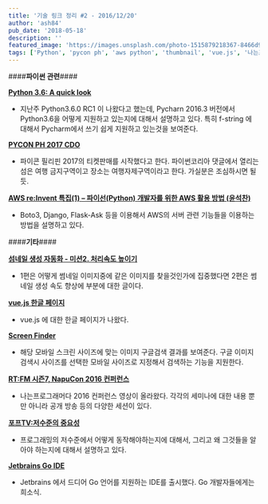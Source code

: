 ```yaml
---
title: '기술 링크 정리 #2 - 2016/12/20'
author: 'ash84'
pub_date: '2018-05-18'
description: ''
featured_image: 'https://images.unsplash.com/photo-1515879218367-8466d910aaa4?ixlib=rb-0.3.5&ixid=eyJhcHBfaWQiOjEyMDd9&s=575755492ef51726cb066f422908b9d7&auto=format&fit=crop&w=1349&q=80'
tags: ['Python', 'pycon ph', 'aws python', 'thumbnail', 'vue.js', '나는프로그래머다', 'dev', 'iamprogrammer', 'go ide', 'tech-links']
---
```


####**파이썬 관련**####


[**Python 3.6: A quick look**](https://blog.jetbrains.com/pycharm/2016/12/python-3-6-a-quick-look/)

- 지난주 Python3.6.0 RC1 이 나왔다고 했는데, Pycharn 2016.3 버전에서 Python3.6을 어떻게 지원하고 있는지에 대해서 설명하고 있다. 특히 f-string 에 대해서 Pycharm에서 쓰기 쉽게 지원하고 있는것을 보여준다. 

[**PYCON PH 2017 CDO**](https://pycon.python.ph/)

- 파이콘 필리핀 2017의 티켓판매를 시작했다고 한다. 파이썬코리아 댓글에서 열리는 섬은 여행 금지구역이고 장소는 여행자제구역이라고 한다. 가실분은 조심하시면 될듯. 


[**AWS re:Invent 특집(1) – 파이선(Python) 개발자를 위한 AWS 활용 방법 (윤석찬)**](http://www.slideshare.net/awskorea/recap2016-1pythononaws)

- Boto3, Django, Flask-Ask 등을 이용해서 AWS의 서버 관련 기능들을 이용하는 방법을 설명하고 있다. 


####**기타**####


[**섬네일 생성 자동화 - 미션2. 처리속도 높이기**](http://tmondev.blog.me/220880239580)

- 1편은 어떻게 썸네일 이미지중에 같은 이미지를 찾을것인가에 집중했다면 2편은 썸네일 생성 속도 향상에 부분에 대한 글이다. 


[**vue.js 한글 페이지**](http://kr.vuejs.org/)

- vue.js 에 대한 한글 페이지가 나왔다. 

[**Screen Finder**](http://surebak.com/screen/)

- 해당 모바일 스크린 사이즈에 맞는 이미지 구글검색 결과를 보여준다. 구글 이미지 검색시 사이즈를 선택한 모바일 사이즈로 지정해서 검색하는 기능을 지원한다. 


[**RT:FM 시즌7, NapuCon 2016 컨퍼런스**](https://www.youtube.com/playlist?list=PLVsNizTWUw7FNUyepmKcULPwDPUUN4cEF)

- 나는프로그래머다 2016 컨퍼런스 영상이 올라왔다. 각각의 세미나에 대한 내용 뿐만 아니라 공개 방송 등의 다양한 세션이 있다. 

[**포프TV:저수준의 중요성**](https://www.youtube.com/watch?v=7aYbwgMoUdE)

- 프로그래밍의 저수준에서 어떻게 동작해야하는지에 대해서, 그리고 왜 그것들을 알아야 하는지에 대해서 설명하고 있다. 

[**Jetbrains Go IDE**](https://www.jetbrains.com/go/)

- Jetbrains 에서 드디어 Go 언어를 지원하는 IDE를 출시했다. Go 개발자들에게는 희소식. 

